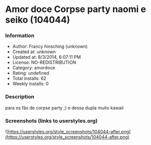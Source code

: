 # Amor doce Corpse party naomi e seiko (104044)

### Information
- Author: Francy hinsching (unknown)
- Created at: unknown
- Updated at: 8/3/2014, 6:07:11 PM
- License: NO-REDISTRIBUTION
- Category: amordoce
- Rating: undefined
- Total installs: 62
- Weekly installs: 0


### Description
para os fãs de corpse party ;) e dessa dupla muito kawaii


### Screenshots (links to userstyles.org)
![https://userstyles.org/style_screenshots/104044-after.png](https://userstyles.org/style_screenshots/104044-after.png)


